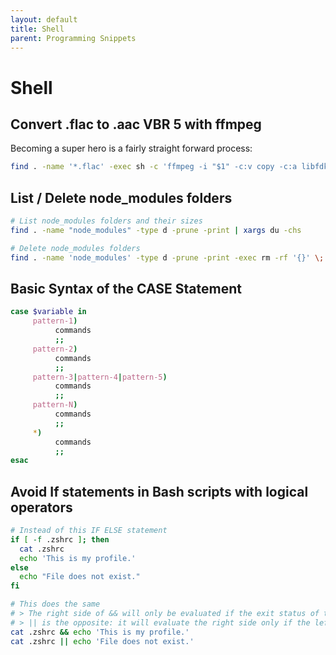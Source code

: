 ```yaml
---
layout: default
title: Shell
parent: Programming Snippets
---
```


# Shell

## Convert .flac to .aac VBR 5 with ffmpeg

Becoming a super hero is a fairly straight forward process:

```bash
find . -name '*.flac' -exec sh -c 'ffmpeg -i "$1" -c:v copy -c:a libfdk_aac -vbr 5 "${1%.flac}.m4a"' _ {} \;
```

## List / Delete node_modules folders

```bash
# List node_modules folders and their sizes
find . -name "node_modules" -type d -prune -print | xargs du -chs

# Delete node_modules folders
find . -name 'node_modules' -type d -prune -print -exec rm -rf '{}' \;
```

## Basic Syntax of the CASE Statement

```bash
case $variable in
     pattern-1)
          commands
          ;;
     pattern-2)
          commands
          ;;
     pattern-3|pattern-4|pattern-5)
          commands
          ;;
     pattern-N)
          commands
          ;;
     *)
          commands
          ;;
esac
```

## Avoid If statements in Bash scripts with logical operators

```bash
# Instead of this IF ELSE statement
if [ -f .zshrc ]; then
  cat .zshrc
  echo 'This is my profile.'
else
  echo "File does not exist."
fi

# This does the same
# > The right side of && will only be evaluated if the exit status of the left side is zero (i.e. true)
# > || is the opposite: it will evaluate the right side only if the left side exit status is non-zero (i.e. false).
cat .zshrc && echo 'This is my profile.'
cat .zshrc || echo 'File does not exist.'
```
